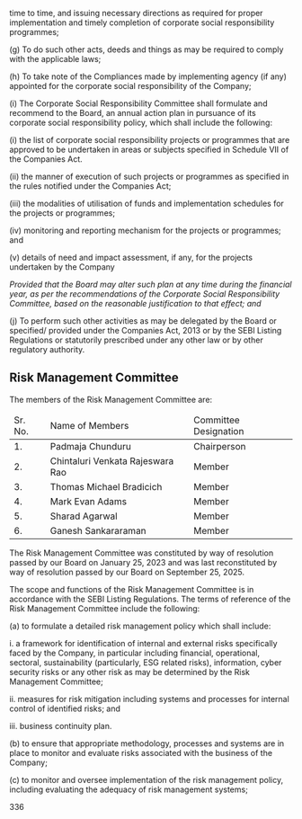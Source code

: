 time to time, and issuing necessary directions as required for proper implementation and timely completion of corporate social responsibility programmes;

(g) To do such other acts, deeds and things as may be required to comply with the applicable laws;

(h) To take note of the Compliances made by implementing agency (if any) appointed for the corporate social responsibility of the Company;

(i) The Corporate Social Responsibility Committee shall formulate and recommend to the Board, an annual action plan in pursuance of its corporate social responsibility policy, which shall include the following:

(i) the list of corporate social responsibility projects or programmes that are approved to be undertaken in areas or subjects specified in Schedule VII of the Companies Act.

(ii) the manner of execution of such projects or programmes as specified in the rules notified under the Companies Act;

(iii) the modalities of utilisation of funds and implementation schedules for the projects or programmes;

(iv) monitoring and reporting mechanism for the projects or programmes; and

(v) details of need and impact assessment, if any, for the projects undertaken by the Company

*Provided that the Board may alter such plan at any time during the financial year, as per the recommendations of the Corporate Social Responsibility Committee, based on the reasonable justification to that effect; and*

(j) To perform such other activities as may be delegated by the Board or specified/ provided under the Companies Act, 2013 or by the SEBI Listing Regulations or statutorily prescribed under any other law or by other regulatory authority.

## Risk Management Committee

The members of the Risk Management Committee are:

<table><thead><tr><td>Sr. No.</td><td>Name of Members</td><td>Committee Designation</td></tr></thead><tbody><tr><td>1.</td><td>Padmaja Chunduru</td><td>Chairperson</td></tr><tr><td>2.</td><td>Chintaluri Venkata Rajeswara Rao</td><td>Member</td></tr><tr><td>3.</td><td>Thomas Michael Bradicich</td><td>Member</td></tr><tr><td>4.</td><td>Mark Evan Adams</td><td>Member</td></tr><tr><td>5.</td><td>Sharad Agarwal</td><td>Member</td></tr><tr><td>6.</td><td>Ganesh Sankararaman</td><td>Member</td></tr></tbody></table>

The Risk Management Committee was constituted by way of resolution passed by our Board on January 25, 2023 and was last reconstituted by way of resolution passed by our Board on September 25, 2025.

The scope and functions of the Risk Management Committee is in accordance with the SEBI Listing Regulations. The terms of reference of the Risk Management Committee include the following:

(a) to formulate a detailed risk management policy which shall include:

i. a framework for identification of internal and external risks specifically faced by the Company, in particular including financial, operational, sectoral, sustainability (particularly, ESG related risks), information, cyber security risks or any other risk as may be determined by the Risk Management Committee;

ii. measures for risk mitigation including systems and processes for internal control of identified risks; and

iii. business continuity plan.

(b) to ensure that appropriate methodology, processes and systems are in place to monitor and evaluate risks associated with the business of the Company;

(c) to monitor and oversee implementation of the risk management policy, including evaluating the adequacy of risk management systems;

336